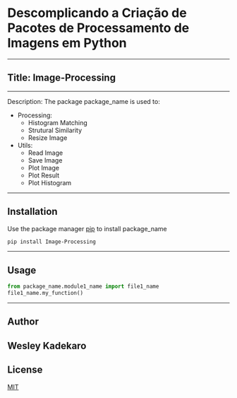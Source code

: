 # Descomplicando a Criação de Pacotes de Processamento de Imagens em Python
---
## Title: Image-Processing
---
Description: 
The package package_name is used to:
- Processing:
	- Histogram Matching
	- Strutural Similarity
	- Resize Image
 - Utils:
	- Read Image
	- Save Image
	- Plot Image
	- Plot Result
	- Plot Histogram
 ---
## Installation

Use the package manager [pip](https://pip.pypa.io/en/stable/) to install package_name

```bash
pip install Image-Processing
```
---
## Usage

```python
from package_name.module1_name import file1_name
file1_name.my_function()
```
---
## Author
Wesley Kadekaro
---
## License
[MIT](https://choosealicense.com/licenses/mit/)
